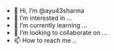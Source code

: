 - 👋 Hi, I’m @ayu43sharma
- 👀 I’m interested in ...
- 🌱 I’m currently learning ...
- 💞️ I’m looking to collaborate on ...
- 📫 How to reach me ..

<!---
ayu43sharma/ayu43sharma is a ✨ special ✨ repository because its `README.md` (this file) appears on your GitHub profile.
You can click the Preview link to take a look at your changes.
--->
